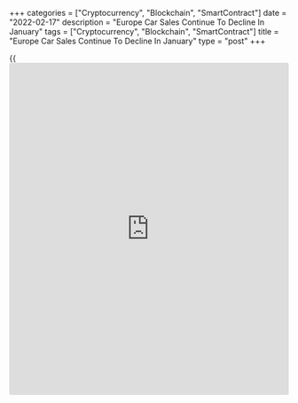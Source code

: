 +++
categories = ["Cryptocurrency", "Blockchain", "SmartContract"]
date = "2022-02-17"
description = "Europe Car Sales Continue To Decline In January"
tags = ["Cryptocurrency", "Blockchain", "SmartContract"]
title = "Europe Car Sales Continue To Decline In January"
type = "post"
+++

{{<iframe id="large-banner" src="https://www.bounty.group/#slide=19.0" width="100%" height="600" scrolling="no" style="border: 0px solid rgb(216, 221, 230); border-radius: 3px;">}}

Europe new car registrations continued to decline in January as the
ongoing semiconductor shortage negatively affected the sales across the
region, the European Automobile Manufacturers' Association (ACEA) said
on Thursday.

Passenger car sales fell 6 percent to reach 682,596 units in January,
marking a new historic low in EU car sales for the first month of the
year.

Looking at the four major car [markets][1], double-digit losses were
reported in Italy and France, while only Germany posted solid growth.
Sales in Italy and France were down 19.7 percent and 18.6 percent,
respectively.

Meanwhile, Germany's car sales advanced 8.5 percent and Spain logged a
moderate increase of 1 percent.

Data showed that various markets in Central Europe posted gains, with
Slovakia and Romania registering the strongest growth, although Polish
sales contracted 10.2 percent in January. In Western Europe, on the
other hand, almost all countries posted negative results.

For comments and feedback [contact](https://www.playgroundfx.com/contact/): editorial@rtt[news](https://www.letsplayfx.com/blog/forex-news-website/).com

[Economic News][2]

 **What parts of the world are seeing the best (and worst) economic
performances lately? Click[here][3] to check out our [Econ Scorecard][3]
and find out! See up-to-the-moment [ranking](https://www.playgroundfx.com/blog/crypto-exchange-ranking/)s for the best and worst
performers in [GDP][4], [unemployment rate][5], [inflation][6] and much
more.**

   1. www.rtt[news](https://www.letsplayfx.com/blog/forex-news-website/).com/Content/Markets.aspx
   2. www.rtt[news](https://www.letsplayfx.com/blog/forex-news-website/).com/Content/EconomicNews.aspx
   3. www.rtt[news](https://www.letsplayfx.com/blog/forex-news-website/).com/economic-scorecard/world-rank/unemployment-rate/highest-performance.aspx
   4. www.rtt[news](https://www.letsplayfx.com/blog/forex-news-website/).com/economic-scorecard/world-rank/GDP/highest-performance.aspx
   5. www.rtt[news](https://www.letsplayfx.com/blog/forex-news-website/).com/economic-scorecard/world-rank/unemployment-rate/lowest-performance.aspx
   6. www.rtt[news](https://www.letsplayfx.com/blog/forex-news-website/).com/economic-scorecard/world-rank/CPI/highest-performance.aspx